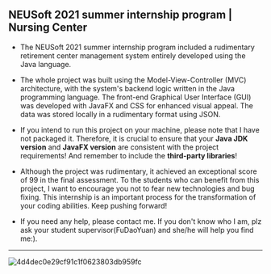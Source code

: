 ## NEUSoft 2021 summer internship program | Nursing Center
- The NEUSoft 2021 summer internship program included a rudimentary retirement center management system entirely developed using the Java language.

- The whole project was built using the Model-View-Controller (MVC) architecture, with the system's backend logic written in the Java programming language. The front-end Graphical User Interface (GUI) was developed with JavaFX and CSS for enhanced visual appeal. The data was stored locally in a rudimentary format using JSON.

- If you intend to run this project on your machine, please note that I have not packaged it. Therefore, it is crucial to ensure that your **Java JDK version** and **JavaFX version** are consistent with the project requirements! And remember to include the **third-party libraries**!

- Although the project was rudimentary, it achieved an exceptional score of 99 in the final assessment. To the students who can benefit from this project, I want to encourage you not to fear new technologies and bug fixing. This internship is an important process for the transformation of your coding abilities. Keep pushing forward!

- If you need any help, please contact me. If you don't know who I am, plz ask your student supervisor(FuDaoYuan) and she/he will help you find me:).
---

![4d4dec0e29cf91c1f0623803db959fc](https://user-images.githubusercontent.com/72896380/229979315-9372a404-4e82-4899-ba08-ba085895df2c.jpg)
